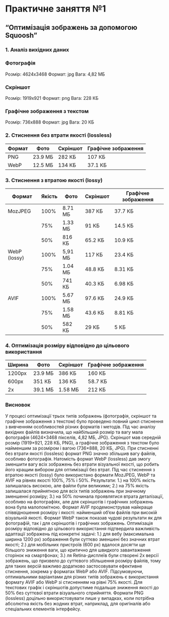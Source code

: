 # Практичне заняття №1
## “Оптимізація зображень за допомогою Squoosh”

### 1. Аналіз вихідних даних
### Фотографія
Розмір: 4624x3468
Формат: jpg
Вага: 4,82 МБ

### Скріншот
Розмір: 1919x921
Формат: png
Вага: 228 КБ

### Графічне зображення з текстом
Розмір: 736x888
Формат: jpg
Вага: 20 КБ

### 2. Стиснення без втрати якості (lossless)
| Формат  | Фото | Скріншот | Графічне зображення |
| ------------- | ------------- | ------------- | ------------- |
| PNG  | 23.9 МБ  | 282 КБ  | 107 КБ |
| WebP  | 12.5 МБ  | 134 КБ   | 37.1 КБ |

### 3. Стиснення з втратою якості (lossy)
| Формат  | Якість | Фото | Скріншот | Графічне зображення |
| ------------- | ------------- | ------------- | ------------- | ------------- |
| MozJPEG  | 100%  | 8.71 МБ  | 387 КБ  | 37.7 КБ |
|   | 75%  | 1.33 МБ  | 91 КБ   | 14.5 КБ |
|   | 50%  | 816 КБ  | 65.2 КБ   | 10.9 КБ |
| WebP (lossy)  | 100%  | 5,91 МБ  | 117 КБ  | 23.4 КБ |
|   | 75%  | 1.04 МБ  | 48.8 КБ   | 8.31 КБ |
|   | 50%  | 741 КБ | 40.3 КБ   | 6.98 КБ |
| AVIF  | 100%  | 5.67 МБ  | 97.6 КБ  | 24.9 КБ |
|   | 75%  | 1.58 МБ  | 43.6 КБ   | 8.81 КБ |
|   | 50%  | 582 КБ  | 29 КБ | 5 КБ |

### 4. Оптимізація розміру відповідно до цільового використання
| Ширина | Фото | Скріншот | Графічне зображення |
| ------------- | ------------- | ------------- | ------------- |
| 1200px | 23.9 МБ  | 386 КБ  | 160 КБ |
| 600px | 351 КБ  | 136 КБ   | 58.7 КБ |
| 2x | 39.1 МБ  | 1.58 МБ   | 212 КБ |

### Висновок
У процесі оптимізації трьох типів зображень (фотографія, скріншот та графічне зображення з текстом) було проведено повний цикл стиснення з вивченням особливостей різних форматів і методів.
Під час аналізу вихідних файлів визначила, що найбільший розмір та вагу мала фотографія (4624×3468 пікселів, 4,82 МБ, JPG). Скріншот мав середній розмір (1919×921, 228 КБ, PNG), а графічне зображення з текстом було найменшим за розміром і вагою (736×888, 20 КБ, JPG).
При стисненні без втрати якості (lossless) формат PNG значно збільшив вагу файлів, особливо фотографія. Натомість формат WebP (lossless) дав змогу зменшити вагу всіх зображень без втрати візуальної якості, що робить його кращим вибором для оптимізації без втрат.
Під час стиснення з втратою якості (lossy) було використано формати MozJPEG, WebP та AVIF на рівнях якості 100%, 75% і 50%. Результати:
1.) на 100% якість залишалась високою, але файли були великими;
2.) на 75% якість залишалася прийнятною для всіх типів зображень при значному зменшенні розміру;
3.) на 50% починала проявлятися втрата деталізації, особливо на фотографіях, але для скріншотів і графічних зображень вона була малопомітною.
Формат AVIF продемонстрував найкраще співвідношення розміру і якості: найменший об’єм файлів при високій візуальній якості. Формат WebP також показав чудові результати як для фотографій, так і для скріншотів і графічних зображень.
Оптимізація розміру відповідно до цільового використання підтвердила важливість адаптації зображень під конкретні задачі:
1.) для вебу (максимальна ширина 1200 px) зображення були суттєво зменшені без значних втрат якості;
2.) для мобільних пристроїв (600 px) вдалося досягти ще більшого зниження ваги, що критично для швидкого завантаження сторінок на смартфонах;
3.) ля Retina-дисплеїв були створені 2x версії зображень, що призвело до суттєвого збільшення розміру файлів, тому для таких версій важливо додатково застосовувати ефективне стиснення, зокрема у форматах WebP або AVIF.
Підсумовуючи, оптимальними варіантами для різних типів зображень є використання формату AVIF або WebP зі стисненням на рівні 75% якості. Для текстових графік і скріншотів допустиме подальше зниження якості до 50% без суттєвої втрати візуального сприйняття. Формати PNG (lossless) доцільно використовувати лише у випадках, коли потрібна абсолютна якість без жодних втрат, наприклад, для оригіналів або спеціальних елементів інтерфейсу.
